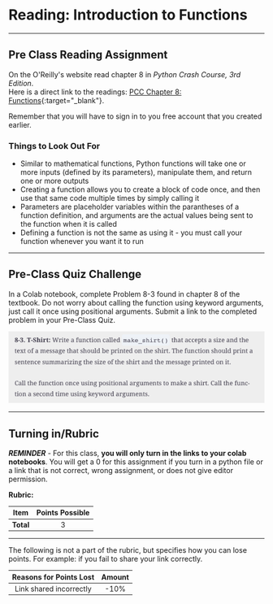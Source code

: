#  Reading: Introduction to Functions

---

## Pre Class Reading Assignment

On the O'Reilly's website read chapter 8 in _Python Crash Course, 3rd Edition_. 
</br>Here is a direct link to the readings: [PCC Chapter 8: Functions](https://learning.oreilly.com/library/view/python-crash-course/9781098156664/c08.xhtml){:target="_blank"}.

Remember that you will have to sign in to you free account that you created earlier.

### Things to Look Out For
- Similar to mathematical functions, Python functions will take one or more inputs (defined by its parameters), manipulate them, and return one or more outputs
- Creating a function allows you to create a block of code once, and then use that same code multiple times by simply calling it
- Parameters are placeholder variables within the parantheses of a function definition, and arguments are the actual values being sent to the function when it is called
- Defining a function is not the same as using it - you must call your function whenever you want it to run

---

## Pre-Class Quiz Challenge
In a Colab notebook, complete Problem 8-3 found in chapter 8 of the textbook. Do not worry about calling the function using keyword arguments, just call it once using positional arguments. Submit a link to the completed problem in your Pre-Class Quiz. 

![preclasschallenge.png](images/preclasschallenge.png)

---

## Turning in/Rubric

**_REMINDER_** - For this class, **you will only turn in the links to your colab notebooks**. You will get a 0 for this assignment if you turn in a python file or a link that is not correct, wrong assignment, or does not give editor permission.

**Rubric:**

|                      Item                      | Points Possible |
|:----------------------------------------------:|:---------------:|
| <div style="text-align: right">**Total**</div> |        3        |

---

The following is not a part of the rubric, but specifies how you can lose points. For example: if you fail to share your link correctly.

| **Reasons for Points Lost** |    **Amount**     |  
|:---------------------------:|:-----------------:|
|   Link shared incorrectly   |       -10%        |